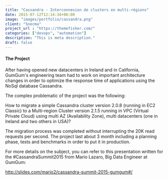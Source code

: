 ```yaml
---
title: "Cassandra - Interconnexion de clusters en multi-régions"
date: 2015-07-12T12:14:34+06:00
image: "images/portfolio/cassandra.png"
client: "Snecma"
project_url : "https://themefisher.com/"
categories: ["devops", "automation"]
description: "This is meta description."
draft: false
---
```


#### The Project

After having opened new datacenters in Ireland and in California, GumGum's engineering team had to work on important architecture changes in order to optimize the response time of applications using the NoSql database Cassandra.

The complex problematic of the project was the following:

How to migrate a simple Cassandra cluster version 2.0.8 (running in EC2 Classic) to a Multi-region Cluster version 2.1.5 running in VPC (Virtual Private Cloud) using multi AZ (Availability Zone), multi datacenters (one in Ireland and two others in USA)?

The migration process was completed without interrupting the 20K read requests per second. The project last about 3 month including a planning phase, tests and benchmarks in order to put it in production.

For more details on the subject, you can refer to this presentation written for the #CassandraSummit2015 from Mario Lazaro, Big Data Engineer at GumGum:

http://slides.com/mario2/cassandra-summit-2015-gumgum#/
